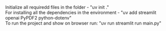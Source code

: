 Initialize all requiredd files in the folder - "uv init ." <br>
For installing all the dependencies in the environment - "uv add streamlit openai PyPDF2 python-dotenv" <br>
To run the project and show on browser run: "uv run streamlit run main.py"
